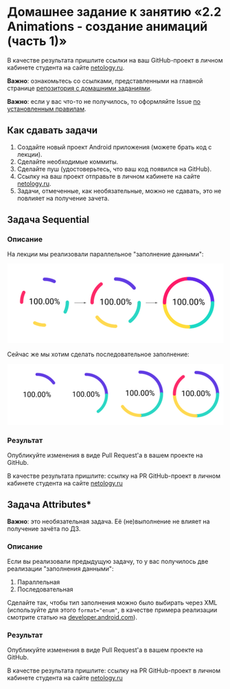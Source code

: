 # Домашнее задание к занятию «2.2 Animations - создание анимаций (часть 1)»

В качестве результата пришлите ссылки на ваш GitHub-проект в личном кабинете студента на сайте [netology.ru](https://netology.ru).

**Важно**: ознакомьтесь со ссылками, представленными на главной странице [репозитория с домашними заданиями](../README.md).

**Важно**: если у вас что-то не получилось, то оформляйте Issue [по установленным правилам](../report-requirements.md).

## Как сдавать задачи

1. Создайте новый проект Android приложения (можете брать код с лекции).
1. Сделайте необходимые коммиты.
1. Сделайте пуш (удостоверьтесь, что ваш код появился на GitHub).
1. Ссылку на ваш проект отправьте в личном кабинете на сайте [netology.ru](https://netology.ru).
1. Задачи, отмеченные, как необязательные, можно не сдавать, это не повлияет на получение зачета.

## Задача Sequential

### Описание

На лекции мы реализовали параллельное "заполнение данными":

![](pic/parallel.png)

Сейчас же мы хотим сделать последовательное заполнение:

![](pic/sequential.png)

### Результат

Опубликуйте изменения в виде Pull Request'а в вашем проекте на GitHub.

В качестве результата пришлите: ссылку на PR GitHub-проект в личном кабинете студента на сайте [netology.ru](https://netology.ru)

## Задача Attributes*

**Важно**: это необязательная задача. Её (не)выполнение не влияет на получение зачёта по ДЗ.

### Описание

Если вы реализовали предыдущую задачу, то у вас получилось две реализации "заполнения данными":
1. Параллельная
1. Последовательная

Сделайте так, чтобы тип заполнения можно было выбирать через XML (используйте для этого `format="enum"`, в качестве примера реализации смотрите статью на [developer.android.com](https://developer.android.com/training/custom-views/create-view)).

### Результат

Опубликуйте изменения в виде Pull Request'а в вашем проекте на GitHub.

В качестве результата пришлите: ссылку на PR GitHub-проект в личном кабинете студента на сайте [netology.ru](https://netology.ru)
